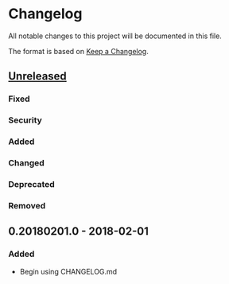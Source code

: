 # Changelog

All notable changes to this project will be documented in this file.

The format is based on [Keep a Changelog](http://keepachangelog.com/en/1.0.0/).


## [Unreleased]
[Unreleased]: https://github.com/efficiosoft/hass_apps/compare/v0.20180201.0...HEAD

### Fixed

### Security

### Added

### Changed

### Deprecated

### Removed


## 0.20180201.0 - 2018-02-01

### Added
- Begin using CHANGELOG.md
